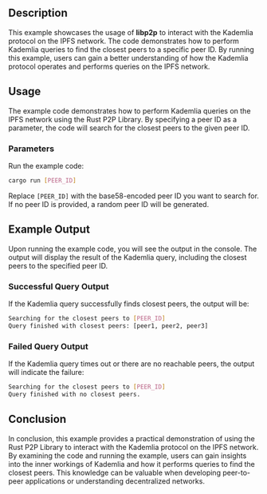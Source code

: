 ## Description

This example showcases the usage of **libp2p** to interact with the Kademlia protocol on the IPFS network.
The code demonstrates how to perform Kademlia queries to find the closest peers to a specific peer ID.
By running this example, users can gain a better understanding of how the Kademlia protocol operates and performs queries on the IPFS network.

## Usage

The example code demonstrates how to perform Kademlia queries on the IPFS network using the Rust P2P Library.
By specifying a peer ID as a parameter, the code will search for the closest peers to the given peer ID.

### Parameters

Run the example code:

```sh
cargo run [PEER_ID]
```

Replace `[PEER_ID]` with the base58-encoded peer ID you want to search for.
If no peer ID is provided, a random peer ID will be generated.

## Example Output

Upon running the example code, you will see the output in the console.
The output will display the result of the Kademlia query, including the closest peers to the specified peer ID.

### Successful Query Output

If the Kademlia query successfully finds closest peers, the output will be:

```sh
Searching for the closest peers to [PEER_ID]
Query finished with closest peers: [peer1, peer2, peer3]
```

### Failed Query Output

If the Kademlia query times out or there are no reachable peers, the output will indicate the failure:

```sh
Searching for the closest peers to [PEER_ID]
Query finished with no closest peers.
```

## Conclusion

In conclusion, this example provides a practical demonstration of using the Rust P2P Library to interact with the Kademlia protocol on the IPFS network.
By examining the code and running the example, users can gain insights into the inner workings of Kademlia and how it performs queries to find the closest peers.
This knowledge can be valuable when developing peer-to-peer applications or understanding decentralized networks.
